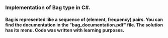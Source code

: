 
<h3>
    Implementation of Bag type in C#.
</h3>
<h4>
    Bag is represented like a sequence of (element, frequency) pairs.
    You can find the documentation in the "bag_documentation.pdf" file.
    The solution has its menu.
    Code was written with learning purposes.
</h4>